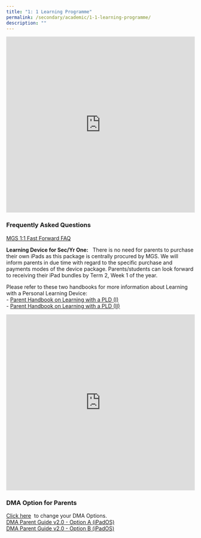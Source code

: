 ```yaml
---
title: "1: 1 Learning Programme"
permalink: /secondary/academic/1-1-learning-programme/
description: ""
---
```

<div style="width:100%; height:470px">
	<iframe allowfullscreen="true" height="100%" width="100%" frameborder="0" src="https://docs.google.com/presentation/d/e/2PACX-1vTUuu_5bIfsDeG0vPlOIL_cKPTuA2-ob1Y80G3ozXKRhDmixew1Mwt8ks4hNZwBvWSBd1VFRkTZSvJs/embed?start=false&loop=false&delayms=3000"></iframe>
	</div>
	

### Frequently Asked Questions

[MGS 1:1 Fast Forward FAQ](https://docs.google.com/document/d/e/2PACX-1vTVLcIObKjvQ-BDsGHbKRjBlSCS-JpG3FDpOG1vGHfC1LAJklfSTgKmSdXOCxeA4djzrriQl4e3VKqy/pub)   

**Learning Device for Sec/Yr One:**   There is no need for parents to purchase their own iPads as this package is centrally procured by MGS. We will inform parents in due time with regard to the specific purchase and payments modes of the device package. Parents/students can look forward to receiving their iPad bundles by Term 2, Week 1 of the year. 

Please refer to these two handbooks for more information about Learning with a Personal Learning Device:  
- [Parent Handbook on Learning with a PLD (I)](https://drive.google.com/file/d/1xsqK7iSMpd5H6LTQFhsB3-MNH1OyGE89/view?usp=sharing)  
- [Parent Handbook on Learning with a PLD (II)](https://drive.google.com/file/d/1uKcpRzKpsTeN1Ro70kqJiUzpz_XqS96v/view?usp=sharing)

<div style="width:100%; height:470px">
	<iframe allowfullscreen="true" height="100%" width="100%" frameborder="0" src="https://docs.google.com/presentation/d/e/2PACX-1vQp-W4mmXtsbpooIwtrOXogEgVdgiKA7HiPuBGga1erL0PEHc1rCh-5Nr5-gjPRaNCgd619U0NmHbgB/embed?start=false&loop=false&delayms=3000"></iframe>
	</div>
	

### DMA Option for Parents

[Click here](https://form.gov.sg/6153d0af93cf0600135149c2)  to change your DMA Options.  
[DMA Parent Guide v2.0 - Option A (iPadOS)](https://drive.google.com/file/d/1ZhmXrpcd8PpdBGVZGOx25vzSG6i0j5rw/view?usp=sharing)  
[DMA Parent Guide v2.0 - Option B (iPadOS)](https://drive.google.com/file/d/1bMTMJMhaSlkYcZKJOnDVhJ5kscNSQdJt/view?usp=sharing)
